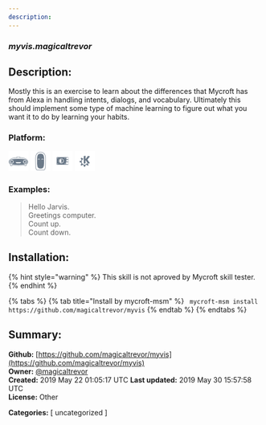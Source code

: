 ```yaml
---
description: 
---
```


### _myvis.magicaltrevor_  
## Description:  
Mostly this is an exercise to learn about the differences that Mycroft has from Alexa in handling intents, dialogs, and vocabulary. Ultimately this should implement some type of machine learning to figure out what you want it to do by learning your habits.  
  
  
### Platform:  
 ![Mark I](../.gitbook/assets/mark-1-icon.png)  ![Mark II](../.gitbook/assets/mark-2-icon.png)  ![Picroft](../.gitbook/assets/picroft-icon.png)  ![plasmoid](../.gitbook/assets/kde.png)   
### Examples:  
> Hello Jarvis.  
> Greetings computer.  
> Count up.  
> Count down.  
  
## Installation:  
{% hint style="warning" %}
This skill is not aproved by Mycroft skill tester.
{% endhint %}
    
{% tabs %}
{% tab title="Install by mycroft-msm" %}
``` mycroft-msm install https://github.com/magicaltrevor/myvis```
{% endtab %}
  {% endtabs %}
    
## Summary:  
**Github:** [https://github.com/magicaltrevor/myvis](https://github.com/magicaltrevor/myvis)  
**Owner:** [@magicaltrevor](https://github.com/magicaltrevor)  
**Created:** 2019 May 22 01:05:17 UTC  **Last updated:** 2019 May 30 15:57:58 UTC  
**License:** Other  
  
**Categories:** [ uncategorized ]   
